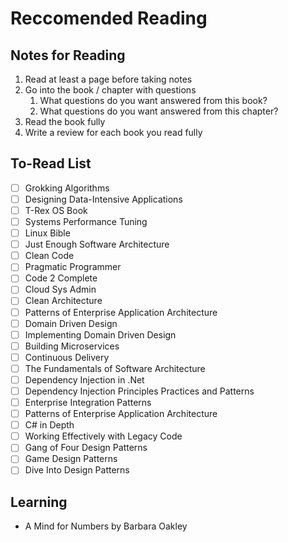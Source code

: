 # Reccomended Reading #

## Notes for Reading ##

1. Read at least a page before taking notes
2. Go into the book / chapter with questions
   1. What questions do you want answered from this book?
   2. What questions do you want answered from this chapter?
3. Read the book fully
4. Write a review for each book you read fully
   
## To-Read List ##

- [ ] Grokking Algorithms
- [ ] Designing Data-Intensive Applications
- [ ] T-Rex OS Book
- [ ] Systems Performance Tuning
- [ ] Linux Bible
- [ ] Just Enough Software Architecture
- [ ] Clean Code
- [ ] Pragmatic Programmer
- [ ] Code 2 Complete
- [ ] Cloud Sys Admin
- [ ] Clean Architecture
- [ ] Patterns of Enterprise Application Architecture
- [ ] Domain Driven Design
- [ ] Implementing Domain Driven Design
- [ ] Building Microservices
- [ ] Continuous Delivery
- [ ] The Fundamentals of Software Architecture
- [ ] Dependency Injection in .Net
- [ ] Dependency Injection Principles Practices and Patterns
- [ ] Enterprise Integration Patterns
- [ ] Patterns of Enterprise Application Architecture
- [ ] C# in Depth
- [ ] Working Effectively with Legacy Code
- [ ] Gang of Four Design Patterns
- [ ] Game Design Patterns
- [ ] Dive Into Design Patterns

## Learning ##

- A Mind for Numbers by Barbara Oakley